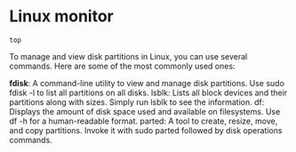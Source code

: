 # Linux monitor

````
top
````

To manage and view disk partitions in Linux, you can use several commands. Here are some of the most commonly used ones:

**fdisk**: A command-line utility to view and manage disk partitions. Use sudo fdisk -l to list all partitions on all disks.
lsblk: Lists all block devices and their partitions along with sizes. Simply run lsblk to see the information.
df: Displays the amount of disk space used and available on filesystems. Use df -h for a human-readable format.
parted: A tool to create, resize, move, and copy partitions. Invoke it with sudo parted followed by disk operations commands.